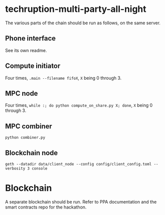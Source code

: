 # techruption-multi-party-all-night

The various parts of the chain should be run as follows, on the same server.

## Phone interface

See its own readme.

## Compute initiator

Four times, `.main --filename fifoX`, `X` being 0 through 3.

## MPC node

Four times, `while :; do python compute_on_share.py X; done`, `X` being 0 through 3.

## MPC combiner

`python combiner.py`

## Blockchain node

`geth --datadir data/client_node --config config/client_config.toml --verbosity 3 console`

# Blockchain

A separate blockchain should be run. Refer to PPA documentation and the smart contracts repo for the hackathon.
